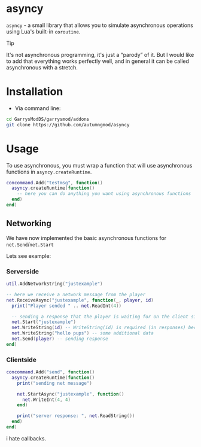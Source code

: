 # asyncy
``asyncy`` - a small library that allows you to simulate asynchronous operations using Lua's built-in ``coroutine``.

> [!TIP]
> It's not asynchronous programming, it's just a “parody” of it. But I would like to add that everything works perfectly well, and in general it can be called asynchronous with a stretch.

# Installation
* Via command line:
```bash
cd GarrysModDS/garrysmod/addons
git clone https://github.com/autumngmod/asyncy
```

# Usage
To use asynchronous, you must wrap a function that will use asynchronous functions in ``asyncy.createRuntime``.
```lua
concommand.Add("testmsg", function()
  asyncy.createRuntime(function()
    -- here you can do anything you want using asynchronous functions
  end)
end)
```

## Networking
We have now implemented the basic asynchronous functions for ``net.Send``/``net.Start``

Lets see example:
### Serverside
```lua
util.AddNetworkString("justexample")

-- here we receive a network message from the player
net.ReceiveAsync("justexample", function(_, player, id)
  print("Player sended " .. net.ReadInt(4))

  -- sending a response that the player is waiting for on the client side
  net.Start("justexample")
  net.WriteString(id) -- WriteString(id) is required (in responses) because the Lua clientside uses it to identify which message the player has received a response to.
  net.WriteString("hello pups") -- some additional data
  net.Send(player) -- sending response
end)
```
### Clientside
```lua
concommand.Add("send", function()
  asyncy.createRuntime(function()
    print("sending net message")

    net.StartAsync("justexample", function()
      net.WriteInt(4, 4)
    end)

    print("server response: ", net.ReadString())
  end)
end)
```

i hate callbacks.